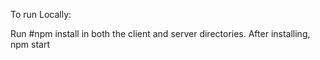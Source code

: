 To run Locally:

Run
#npm install 
in both the client and server directories.
After installing, npm start
